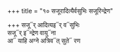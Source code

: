 +++
title = "१० सजूरादित्यैर्वसुभिः सजूरिन्द्रेण"

+++
सजू᳓र् आदित्यइ᳓र् व᳓सुभिः  
सजू᳓र् इ᳓न्द्रेण वायु᳓ना  
आ᳓ याहि अग्ने अत्रिव᳓त् सुते᳓ रण